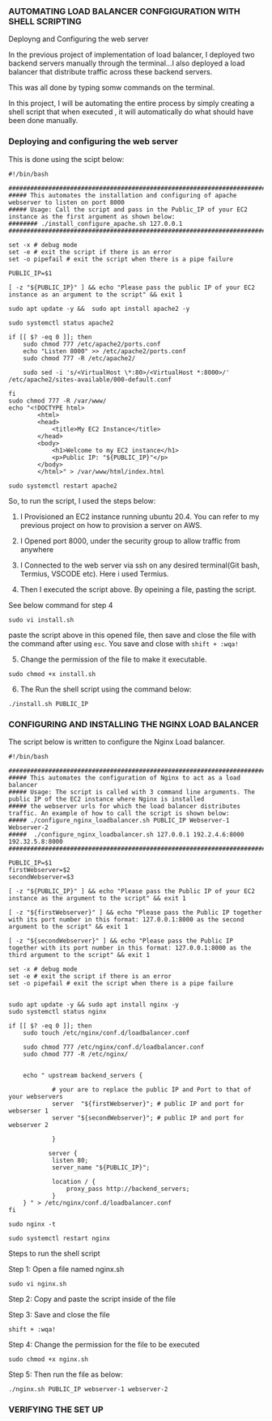 ### AUTOMATING LOAD BALANCER CONFGIGURATION WITH SHELL SCRIPTING

Deployng and Configuring the  web server

In the previous project of implementation of load balancer, I deployed two backend servers manually through the terminal...I also deployed a load balancer that distribute traffic across these backend servers.

This was all done by typing somw commands on the terminal.

In this project, I will be automating the entire process by simply creating a shell script that when executed , it will automatically do what should have been done manually.

### Deploying and configuring the web server 

This is done using the scipt below:

```
#!/bin/bash

####################################################################################################################
##### This automates the installation and configuring of apache webserver to listen on port 8000
##### Usage: Call the script and pass in the Public_IP of your EC2 instance as the first argument as shown below:
######## ./install_configure_apache.sh 127.0.0.1
####################################################################################################################

set -x # debug mode
set -e # exit the script if there is an error
set -o pipefail # exit the script when there is a pipe failure

PUBLIC_IP=$1

[ -z "${PUBLIC_IP}" ] && echo "Please pass the public IP of your EC2 instance as an argument to the script" && exit 1

sudo apt update -y &&  sudo apt install apache2 -y

sudo systemctl status apache2

if [[ $? -eq 0 ]]; then
    sudo chmod 777 /etc/apache2/ports.conf
    echo "Listen 8000" >> /etc/apache2/ports.conf
    sudo chmod 777 -R /etc/apache2/

    sudo sed -i 's/<VirtualHost \*:80>/<VirtualHost *:8000>/' /etc/apache2/sites-available/000-default.conf

fi
sudo chmod 777 -R /var/www/
echo "<!DOCTYPE html>
        <html>
        <head>
            <title>My EC2 Instance</title>
        </head>
        <body>
            <h1>Welcome to my EC2 instance</h1>
            <p>Public IP: "${PUBLIC_IP}"</p>
        </body>
        </html>" > /var/www/html/index.html

sudo systemctl restart apache2

```




So, to run the script, I used the steps below:

1) I Provisioned an EC2 instance running ubuntu 20.4. You can refer to my previous project on how to provision a server on AWS.


2) I Opened port 8000, under the security group to allow traffic from anywhere


3) I Connected to the web server via ssh on any desired terminal(Git bash, Termius, VSCODE etc). Here i used Termius.


4) Then I executed  the script above. By opeining a file, pasting the script. 

See below command for step 4

`sudo vi install.sh`

paste the script above in this opened file, then save and close the file with the command after using `esc`.
You save and close with `shift + :wqa!`



5) Change the  permission of the file to make it executable.

`sudo chmod +x install.sh`



6) The Run the shell script using the command below:

`./install.sh PUBLIC_IP`





### CONFIGURING AND INSTALLING THE NGINX LOAD BALANCER

The script below is written to configure the Nginx Load balancer.

```
#!/bin/bash

######################################################################################################################
##### This automates the configuration of Nginx to act as a load balancer
##### Usage: The script is called with 3 command line arguments. The public IP of the EC2 instance where Nginx is installed
##### the webserver urls for which the load balancer distributes traffic. An example of how to call the script is shown below:
##### ./configure_nginx_loadbalancer.sh PUBLIC_IP Webserver-1 Webserver-2
#####  ./configure_nginx_loadbalancer.sh 127.0.0.1 192.2.4.6:8000  192.32.5.8:8000
############################################################################################################# 

PUBLIC_IP=$1
firstWebserver=$2
secondWebserver=$3

[ -z "${PUBLIC_IP}" ] && echo "Please pass the Public IP of your EC2 instance as the argument to the script" && exit 1

[ -z "${firstWebserver}" ] && echo "Please pass the Public IP together with its port number in this format: 127.0.0.1:8000 as the second argument to the script" && exit 1

[ -z "${secondWebserver}" ] && echo "Please pass the Public IP together with its port number in this format: 127.0.0.1:8000 as the third argument to the script" && exit 1

set -x # debug mode
set -e # exit the script if there is an error
set -o pipefail # exit the script when there is a pipe failure


sudo apt update -y && sudo apt install nginx -y
sudo systemctl status nginx

if [[ $? -eq 0 ]]; then
    sudo touch /etc/nginx/conf.d/loadbalancer.conf

    sudo chmod 777 /etc/nginx/conf.d/loadbalancer.conf
    sudo chmod 777 -R /etc/nginx/

    
    echo " upstream backend_servers {

            # your are to replace the public IP and Port to that of your webservers
            server  "${firstWebserver}"; # public IP and port for webserser 1
            server "${secondWebserver}"; # public IP and port for webserver 2

            }

           server {
            listen 80;
            server_name "${PUBLIC_IP}";

            location / {
                proxy_pass http://backend_servers;   
            }
    } " > /etc/nginx/conf.d/loadbalancer.conf
fi

sudo nginx -t

sudo systemctl restart nginx

```


Steps to run the shell script 

Step 1: Open a file named nginx.sh

`sudo vi nginx.sh`

Step 2: Copy and paste the script inside of the file

Step 3: Save and close the file

`shift + :wqa!`

Step 4: Change the permission for the file to be executed

`sudo chmod +x nginx.sh`

Step 5: Then run the file as below:

`./nginx.sh PUBLIC_IP webserver-1 webserver-2`



### VERIFYING THE SET UP







